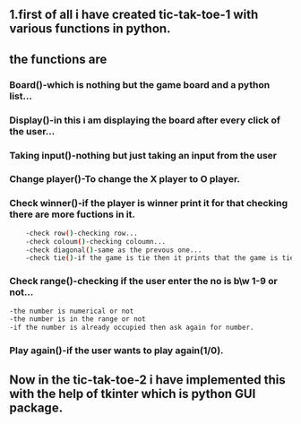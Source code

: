 ## 1.first of all i have created tic-tak-toe-1 with various functions in python.
## the functions are

### Board()-which is nothing but the game board and a python list...

### Display()-in this i am displaying the board after every click of the user...
### Taking input()-nothing but just taking an input from the user
### Change player()-To change the X player to O player.
### Check winner()-if the player is winner print it for that checking there are more fuctions in it.
```sh
    -check row()-checking row...
    -check coloum()-checking coloumn...
    -check diagonal()-same as the prevous one...
    -check tie()-if the game is tie then it prints that the game is tie...
  ```
### Check range()-checking if the user enter the no is b\w 1-9 or not...
  ```sh
  -the number is numerical or not
  -the number is in the range or not
  -if the number is already occupied then ask again for number.
  ```
### Play again()-if the user wants to play again(1/0).


## Now in the tic-tak-toe-2 i have implemented this with the help of tkinter which is python GUI package.
